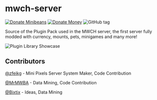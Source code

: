 # mwch-server
[![Donate Minibeans](https://img.shields.io/badge/minibeans-donate-brightgreen.svg?style=for-the-badge)](http://share.en.mini1.cn:4000/share/?uin=1004863995) [![Donate Money](https://img.shields.io/badge/paypal-donate-blue.svg?style=for-the-badge)](https://www.paypal.me/MWConstructoresHisp)
![GitHub tag](https://img.shields.io/github/tag/mwh-json/mwch-server.svg?style=for-the-badge)

Source of the Plugin Pack used in the MWCH server, the first server fully modded with currency, mounts, pets, minigames and many more!

![Plugin Library Showcase](https://preview.ibb.co/iiTmT8/advancedlikethis.png)

## Contributors

[@zfeikg](https://github.com/zfeikg) - Mini Pixels Server System Maker, Code Contribution

[@MrMWBA](https://github.com/MrMWBA) - Data Mining, Code Contribution

[@Bixtix](https://github.com/Bixtix) - Ideas, Data Mining
